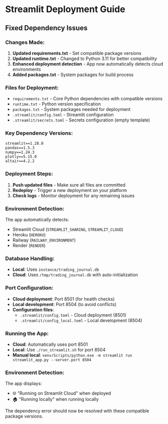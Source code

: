 # Streamlit Deployment Guide

## Fixed Dependency Issues

### Changes Made:
1. **Updated requirements.txt** - Set compatible package versions
2. **Updated runtime.txt** - Changed to Python 3.11 for better compatibility  
3. **Enhanced deployment detection** - App now automatically detects cloud environments
4. **Added packages.txt** - System packages for build process

### Files for Deployment:
- `requirements.txt` - Core Python dependencies with compatible versions
- `runtime.txt` - Python version specification
- `packages.txt` - System packages needed for deployment
- `.streamlit/config.toml` - Streamlit configuration
- `.streamlit/secrets.toml` - Secrets configuration (empty template)

### Key Dependency Versions:
```
streamlit==1.28.0
pandas==1.5.3
numpy==1.24.3
plotly==5.15.0
altair==4.2.2
```

### Deployment Steps:
1. **Push updated files** - Make sure all files are committed
2. **Redeploy** - Trigger a new deployment on your platform
3. **Check logs** - Monitor deployment for any remaining issues

### Environment Detection:
The app automatically detects:
- Streamlit Cloud (`STREAMLIT_SHARING`, `STREAMLIT_CLOUD`)
- Heroku (`HEROKU`)
- Railway (`RAILWAY_ENVIRONMENT`) 
- Render (`RENDER`)

### Database Handling:
- **Local**: Uses `instance/trading_journal.db`
- **Cloud**: Uses `/tmp/trading_journal.db` with auto-initialization

### Port Configuration:
- **Cloud deployment**: Port 8501 (for health checks)
- **Local development**: Port 8504 (to avoid conflicts)
- **Configuration files**:
  - `.streamlit/config.toml` - Cloud deployment (8501)
  - `.streamlit/config_local.toml` - Local development (8504)

### Running the App:
- **Cloud**: Automatically uses port 8501
- **Local**: Use `./run_streamlit.sh` for port 8504
- **Manual local**: `venv/Scripts/python.exe -m streamlit run streamlit_app.py --server.port 8504`

### Environment Detection:
The app displays:
- 🌐 "Running on Streamlit Cloud" when deployed
- 🏠 "Running locally" when running locally

The dependency error should now be resolved with these compatible package versions.